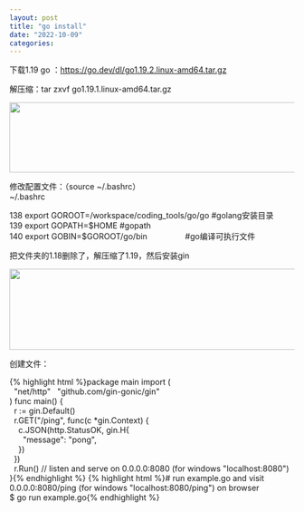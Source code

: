 ```yaml
---
layout: post
title: "go install"
date: "2022-10-09"
categories: 
---
```

<p>下载1.19 go ：<a href="https://go.dev/dl/go1.19.2.linux-amd64.tar.gz">https://go.dev/dl/go1.19.2.linux-amd64.tar.gz</a></p>
<p>解压缩：tar zxvf go1.19.1.linux-amd64.tar.gz</p>
<p><img height="124" src="/uploads/ckeditor/pictures/545/image-20221009174303-3.png" width="654" /></p>
<p>修改配置文件：（source ~/.bashrc）<br />
~/.bashrc</p>
<p>138 export GOROOT=/workspace/coding_tools/go/go #golang安装目录<br />
139 export GOPATH=$HOME #gopath<br />
140 export GOBIN=$GOROOT/go/bin&nbsp;&nbsp;&nbsp;&nbsp;&nbsp;&nbsp;&nbsp;&nbsp;&nbsp;&nbsp;&nbsp;&nbsp;&nbsp;&nbsp;&nbsp;&nbsp; #go编译可执行文件</p>
<p>把文件夹的1.18删除了，解压缩了1.19，然后安装gin</p>
<p><img height="143" src="/uploads/ckeditor/pictures/546/image-20221009174442-4.png" width="929" /></p>
<p>创建文件：</p>
{% highlight html %}package main
import (<br />
&nbsp; &quot;net/http&quot;
&nbsp; &quot;github.com/gin-gonic/gin&quot;<br />
)
func main() {<br />
&nbsp; r := gin.Default()<br />
&nbsp; r.GET(&quot;/ping&quot;, func(c *gin.Context) {<br />
&nbsp;&nbsp;&nbsp; c.JSON(http.StatusOK, gin.H{<br />
&nbsp;&nbsp;&nbsp;&nbsp;&nbsp; &quot;message&quot;: &quot;pong&quot;,<br />
&nbsp;&nbsp;&nbsp; })<br />
&nbsp; })<br />
&nbsp; r.Run() // listen and serve on 0.0.0.0:8080 (for windows &quot;localhost:8080&quot;)<br />
}{% endhighlight %}
{% highlight html %}# run example.go and visit 0.0.0.0:8080/ping (for windows &quot;localhost:8080/ping&quot;) on browser<br />
$ go run example.go{% endhighlight %}
<p>&nbsp;</p>
